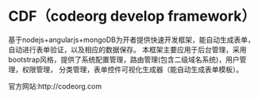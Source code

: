 <h1>CDF（codeorg develop framework）</h1>
<p>
基于nodejs+angularjs+mongoDB为开者提供快速开发框架，能自动生成表单，自动进行表单验证，以及相应的数据保存。
本框架主要应用于后台管理，采用bootstrap风格，提供了系统配置管理，路由管理(包含二级域名系统)，用户管理，权限管理，
分类管理，表单控件可视化生成器（能自动生成表单模板）。
</p>
<p>
官方网站:http://codeorg.com
</p>

